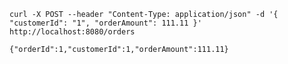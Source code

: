 


`curl -X POST --header "Content-Type: application/json" -d '{ "customerId": "1", "orderAmount": 111.11 }' http://localhost:8080/orders`

```
{"orderId":1,"customerId":1,"orderAmount":111.11}
```



